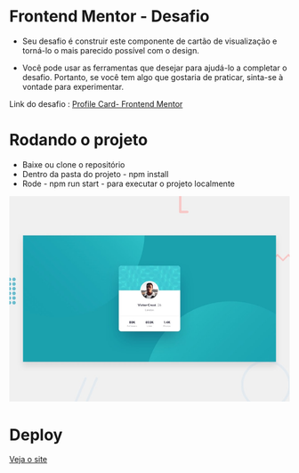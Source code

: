 # Frontend Mentor - Desafio

- Seu desafio é construir este componente de cartão de visualização e torná-lo o mais parecido possível com o design.

- Você pode usar as ferramentas que desejar para ajudá-lo a completar o desafio. Portanto, se você tem algo que gostaria de praticar, sinta-se à vontade para experimentar.


Link do desafio : [Profile Card- Frontend Mentor ](https://www.frontendmentor.io/challenges/profile-card-component-cfArpWshJ/hub/profile-card-component-hrah4mSlP)

# Rodando o projeto

- Baixe ou clone o repositório
- Dentro da pasta do projeto  - npm install
- Rode - npm run start - para executar o projeto localmente


![Imagem](https://raw.githubusercontent.com/rebeccaaaaaaaaaaa/frontendmentor-carduser/main/public/design/desktop-preview.jpg)

# Deploy

[Veja o site](https://rebecca-nftcard.netlify.app/)
